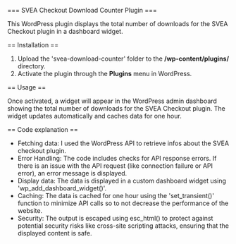 === SVEA Checkout Download Counter Plugin ===

This WordPress plugin displays the total number of downloads for the SVEA Checkout plugin in a dashboard widget.

== Installation ==

1. Upload the 'svea-download-counter' folder to the **/wp-content/plugins/** directory.
2. Activate the plugin through the **Plugins** menu in WordPress.

== Usage ==

Once activated, a widget will appear in the WordPress admin dashboard showing the total number of downloads for the SVEA Checkout plugin. 
The widget updates automatically and caches data for one hour.

== Code explanation ==

- Fetching data: I used the WordPress API to retrieve infos about the SVEA checkout plugin.
- Error Handling: The code includes checks for API response errors. If there is an issue with the API request (like connection failure or API error), an error message is displayed.
- Display data: The data is displayed in a custom dashboard widget using 'wp_add_dashboard_widget()'.
- Caching: The data is cached for one hour using the 'set_transient()' function to minimize API calls so to not decrease the performance of the website.
- Security: The output is escaped using esc_html() to protect against potential security risks like cross-site scripting attacks, ensuring that the displayed content is safe.



